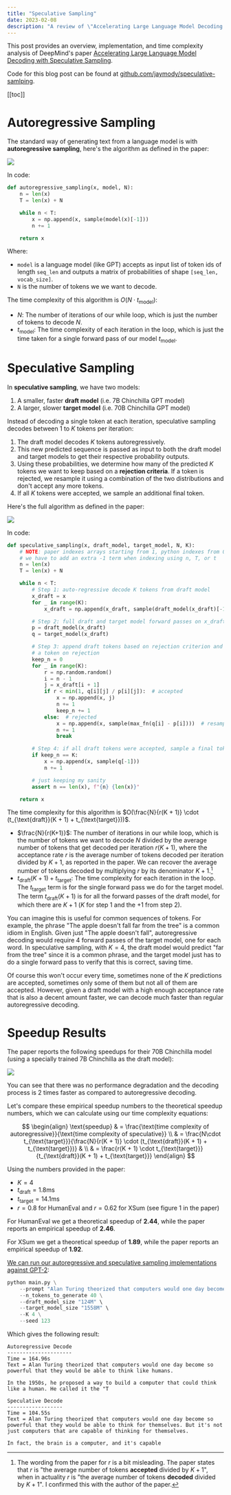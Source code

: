 ```yaml
---
title: "Speculative Sampling"
date: 2023-02-08
description: "A review of \"Accelerating Large Language Model Decoding with Speculative Sampling\" from Deepmind."
---
```

This post provides an overview, implementation, and time complexity analysis of DeepMind's paper [Accelerating Large Language Model Decoding with Speculative Sampling](https://arxiv.org/abs/2302.01318).

Code for this blog post can be found at [github.com/jaymody/speculative-samlping](https://github.com/jaymody/speculative-sampling).

[[toc]]

# Autoregressive Sampling
The standard way of generating text from a language model is with **autoregressive sampling**, here's the algorithm as defined in the paper:

![](https://i.imgur.com/YrLebkI.png)

In code:

```python
def autoregressive_sampling(x, model, N):
    n = len(x)
    T = len(x) + N

    while n < T:
        x = np.append(x, sample(model(x)[-1]))
        n += 1

    return x
```

Where:

* `model` is a language model (like GPT) accepts as input list of token ids of length `seq_len` and outputs a matrix of probabilities of shape `[seq_len, vocab_size]`.
* `N` is the number of tokens we we want to decode.

The time complexity of this algorithm is $O(N \cdot t_{\text{model}})$:

* $N$: The number of iterations of our while loop, which is just the number of tokens to decode $N$.
* $t_{\text{model}}$:  The time complexity of each iteration in the loop, which is just the time taken for a single forward pass of our model $t_{\text{model}}$.

# Speculative Sampling
In **speculative sampling**, we have two models:

1. A smaller, faster **draft model** (i.e. 7B Chinchilla GPT model)
2. A larger, slower **target model** (i.e. 70B Chinchilla GPT model)

Instead of decoding a single token at each iteration, speculative sampling decodes between 1 to $K$ tokens per iteration:

1. The draft model decodes $K$ tokens autoregressively.
2. This new predicted sequence is passed as input to both the draft model and target models to get their respective probability outputs.
3. Using these probabilities, we determine how many of the predicted $K$ tokens we want to keep based on a **rejection criteria**. If a token is rejected, we resample it using a combination of the two distributions and don't accept any more tokens.
4. If all $K$ tokens were accepted, we sample an additional final token.

Here's the full algorithm as defined in the paper:

![](https://i.imgur.com/rhR3U46.png)

In code:

```python
def speculative_sampling(x, draft_model, target_model, N, K):
    # NOTE: paper indexes arrays starting from 1, python indexes from 0, so
    # we have to add an extra -1 term when indexing using n, T, or t
    n = len(x)
    T = len(x) + N

    while n < T:
        # Step 1: auto-regressive decode K tokens from draft model
        x_draft = x
        for _ in range(K):
            x_draft = np.append(x_draft, sample(draft_model(x_draft)[-1]))

        # Step 2: full draft and target model forward passes on x_draft
        p = draft_model(x_draft)
        q = target_model(x_draft)

        # Step 3: append draft tokens based on rejection criterion and resample
        # a token on rejection
        keep_n = 0
        for _ in range(K):
            r = np.random.random()
            i = n - 1
            j = x_draft[i + 1]
            if r < min(1, q[i][j] / p[i][j]):  # accepted
                x = np.append(x, j)
                n += 1
                keep_n += 1
            else:  # rejected
                x = np.append(x, sample(max_fn(q[i] - p[i])))  # resample
                n += 1
                break

        # Step 4: if all draft tokens were accepted, sample a final token
        if keep_n == K:
            x = np.append(x, sample(q[-1]))
            n += 1

        # just keeping my sanity
        assert n == len(x), f"{n} {len(x)}"

    return x
```

The time complexity for this algorithm is $O(\frac{N}{r(K + 1)} \cdot (t_{\text{draft}}(K + 1) + t_{\text{target}}))$.

* $\frac{N}{r(K+1)}$: The number of iterations in our while loop, which is the number of tokens we want to decode $N$ divided by the average number of tokens that get decoded per iteration $r(K + 1)$, where the acceptance rate $r$ is the average number of tokens decoded per iteration divided by $K + 1$, as reported in the paper. We can recover the average number of tokens decoded by multiplying $r$ by its denominator $K + 1$.[^acceptance]
* $t_{\text{draft}}(K + 1) + t_{\text{target}}$: The time complexity for each iteration in the loop. The $t_{\text{target}}$ term is for the single forward pass we do for the target model. The term $t_{\text{draft}}(K + 1)$  is for all the forward passes of the draft model, for which there are $K + 1$ ($K$ for step 1 and the $+1$ from step 2).

You can imagine this is useful for common sequences of tokens. For example, the phrase "The apple doesn't fall far from the tree" is a common idiom in English. Given just "The apple doesn't fall", autoregressive decoding would require 4 forward passes of the target model, one for each word. In speculative sampling, with $K=4$, the draft model would predict "far from the tree" since it is a common phrase, and the target model just has to do a single forward pass to verify that this is correct, saving time.

Of course this won't occur every time, sometimes none of the $K$ predictions are accepted, sometimes only some of them but not all of them are accepted. However, given a draft model with a high enough acceptance rate that is also a decent amount faster, we can decode much faster than regular autoregressive decoding.

# Speedup Results
The paper reports the following speedups for their 70B Chinchilla model (using a specially trained 7B Chinchilla as the draft model):

![](https://i.imgur.com/3ZcmZfr.png)

You can see that there was no performance degradation and the decoding process is 2 times faster as compared to autoregressive decoding.

Let's compare these empirical speedup numbers to the theoretical speedup numbers, which we can calculate using our time complexity equations:

$$
\begin{align}
\text{speedup} & = \frac{\text{time complexity of autoregressive}}{\text{time complexity of speculative}} \\
& = \frac{N\cdot t_{\text{target}}}{\frac{N}{r(K + 1)} \cdot (t_{\text{draft}}(K + 1) + t_{\text{target}})}
& \\
& = \frac{r(K + 1) \cdot t_{\text{target}}}{t_{\text{draft}}(K + 1) + t_{\text{target}}}
\end{align}
$$

Using the numbers provided in the paper:

* $K = 4$
* $t_{\text{draft}} = 1.8\text{ms}$
* $t_{\text{target}} = 14.1\text{ms}$
* $r = 0.8$ for HumanEval and $r = 0.62$ for XSum (see figure 1 in the paper)

For HumanEval we get a theoretical speedup of **2.44**, while the paper reports an empirical speedup of **2.46**.

For XSum we get a theoretical speedup of **1.89**, while the paper reports an empirical speedup of **1.92**.

[We can run our autoregressive and speculative sampling implementations against GPT-2](https://github.com/jaymody/speculative-sampling/blob/main/main.py):

```python
python main.py \
    --prompt "Alan Turing theorized that computers would one day become" \
    --n_tokens_to_generate 40 \
    --draft_model_size "124M" \
    --target_model_size "1558M" \
    --K 4 \
    --seed 123
```

Which gives the following result:

```text
Autoregressive Decode
---------------------
Time = 164.96s
Text = Alan Turing theorized that computers would one day become so powerful that they would be able to think like humans.

In the 1950s, he proposed a way to build a computer that could think like a human. He called it the "T

Speculative Decode
------------------
Time = 104.55s
Text = Alan Turing theorized that computers would one day become so powerful that they would be able to think for themselves. But it's not just computers that are capable of thinking for themselves.

In fact, the brain is a computer, and it's capable
```



[^acceptance]: The wording from the paper for $r$ is a bit misleading. The paper states that $r$ is "the average number of tokens **accepted** divided by $K + 1$", when in actuality $r$ is "the average number of tokens **decoded** divided by $K + 1$". I confirmed this with the author of the paper.
